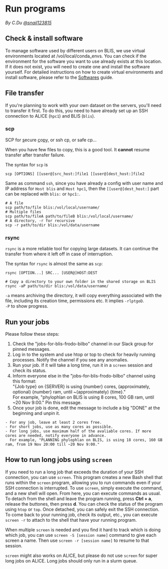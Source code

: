 # Run programs

*By C.Du [@snail123815](https://github.com/snail123815)*

## Check & install software

To manage software used by different users on BLIS, we use virtual environments located at /vol/local/conda_envs. You can check if the environment for the software you want to use already exists at this location. If it does not exist, you will need to create one and install the software yourself. For detailed instructions on how to create virtual environments and install software, please refer to the [Softwares](./Softwares.md) guide.

## File transfer

If you're planning to work with your own dataset on the servers, you'll need to transfer it first. To do this, you need to have already set up an SSH connection to ALICE (`hpc1`) and BLIS (`blis`).

### scp

SCP for <u>s</u>ecure <u>c</u>o<u>p</u>y, or ssh cp, or safe cp...

When you have few files to copy, this is a good tool. It **cannot** resume transfer after transfer failure.

The syntax for `scp` is

```shell
scp [OPTIONS] [[user@]src_host:]file1 [[user@]dest_host:]file2
```

Same as command `ssh`, since you have already a config with user name and IP address for `Host blis` and `Host hpc1`, then the `[[user@]dest_host:]` part can be replaced with `blis:` or `hpc1:`.

```shell
# A file
scp path/to/file blis:/vol/local/username/
# Multiple files
scp path/to/fileA path/to/fileB blis:/vol/local/username/
# A directory, -r for recursive
scp -r path/to/dir blis:/vol/data/username
```

### rsync

`rsync` is a more reliable tool for copying large datasets. It can continue the transfer from where it left off in case of interruption.

The syntax for `rsync` is almost the same as `scp`:

```shell
rsync [OPTION...] SRC... [USER@]HOST:DEST
```

```shell
# Copy a directory to your own folder in the shared storage on BLIS
rsync -aP path/to/dir blis:/vol/data/username/
```

`-a` means archiving the directory, it will copy everything associated with the file, including its creation time, permissions etc. It implies `-rlptgoD`.  
`-P` to show progress.

## Run your jobs

Please follow these steps:

1. Check the "jobs-for-blis-frodo-bilbo" channel in our Slack group for pinned messages.
2. Log in to the system and use htop or top to check for heavily running processes. Notify the channel if you see any anomalies.
3. Run your job. If it will take a long time, run it in a `screen` session and check its status.
4. Inform everyone else in the "jobs-for-blis-frodo-bilbo" channel using this format:  
   "{Job type} on {SERVER} is using {number} cores, (approximately, optional) {number} ram, until ~(approximately) {time}."  
   For example, "phylophlan on BLIS is using 8 cores, 100 GB ram, until ~20 Nov 9:00." Pin this message.
5. Once your job is done, edit the message to include a big "DONE" at the beginning and unpin it.

```{admonition} Rule of thumb
- For any job, leave at least 2 cores free.
- For short jobs, use as many cores as possible.
- For long jobs, use maximum half of the avaliable cores. If more cores are needed, notify everyone in advance.  
  For example, "PLANNING phylophlan on BLIS, is using 18 cores, 160 GB ram, from 19 Nov 20:00 till ~20 Nov 9:00."  
```

## How to run long jobs using `screen`

If you need to run a long job that exceeds the duration of your SSH connection, you can use `screen`. This program creates a new Bash shell that runs within the `screen` program, allowing you to run commands even if your SSH connection is interrupted. To use `screen`, simply execute the command, and a new shell will open. From here, you can execute commands as usual. To detach from the shell and leave the program running, press **Ctrl + a**, release the buttones, then press **d**. You can check the status of the program using `htop` or `top`. Once detached, you can safely exit the SSH connection. To come back to your running job, check its output, etc., you can execute `screen -r` to attach to the shell that have your running program.

When multiple `screen` is needed and you find it hard to track which is doing which job, you can use `screen -S [session name]` command to give each screen a name. Then use `screen -r [session name]` to resume to that session.

`screen` might also works on ALICE, but please do not use `screen` for super long jobs on ALICE. Long jobs should only run in a slurm queue.